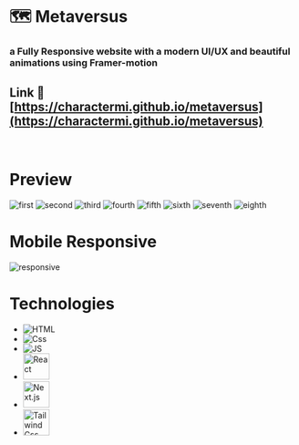 # 🗺️ Metaversus

### a Fully Responsive website with a modern UI/UX and beautiful animations using Framer-motion

## Link 🔗 [https://charactermi.github.io/metaversus](https://charactermi.github.io/metaversus)

<br />

# Preview

<img src="./preview_images/metaversus_first.png" alt="first" />
<img src="./preview_images/metaversus_second.png" alt="second" />
<img src="./preview_images/metaversus_third.png" alt="third" />
<img src="./preview_images/metaversus_fourth.png" alt="fourth" />
<img src="./preview_images/metaversus_fifth.png" alt="fifth" />
<img src="./preview_images/metaversus_sixth.png" alt="sixth" />
<img src="./preview_images/metaversus_seventh.png" alt="seventh" />
<img src="./preview_images/metaversus_eighth.png" alt="eighth" />

<br />

# Mobile Responsive

<img src="./preview_images/metaversus_responsive.png" alt="responsive" />

# Technologies

<ul>
    <li>
        <img src="https://github.com/characterMi/characterMi/raw/main/technologies/icons8-html.svg" alt="HTML" />
    </li>
    <li>
        <img src="https://github.com/characterMi/characterMi/raw/main/technologies/icons8-css.svg" alt="Css" />
    </li>
    <li>
        <img src="https://github.com/characterMi/characterMi/raw/main/technologies/icons8-js.svg" alt="JS" />
    </li>
    <li>
        <img src="https://github.com/characterMi/characterMi/raw/main/technologies/icons8-react-native.svg" width="46" height="46" alt="React" />
    </li>
    <li>
        <img src="https://github.com/characterMi/characterMi/raw/main/technologies/icons8-nextjs.png" width="46" height="46" alt="Next.js" />
    </li>
    <li>
        <img src="https://github.com/characterMi/characterMi/raw/main/technologies/tailwind.svg" width="46" height="46" alt="Tailwind Css" />
    </li>
</ul>
